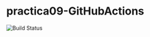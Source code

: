 # practica09-GitHubActions
![Build Status](https://github.com/Luis56125/practica09-GitHubActions/actions/workflows/ci-primer-wf.yml/badge.svg)
